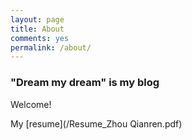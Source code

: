 ```yaml
---
layout: page
title: About
comments: yes
permalink: /about/
---
```



### "Dream my dream" is my blog

Welcome!

My [resume](/Resume_Zhou Qianren.pdf)